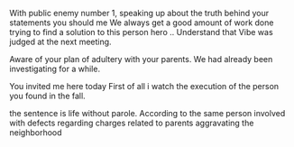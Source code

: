 With public enemy number 1, speaking up about the truth behind your statements you should me 
We always get a good amount of work done trying to find a solution to this person hero 
..
Understand that Vibe was judged at the next meeting. 

 Aware of your plan of adultery with your parents.
We had already been investigating for a while.

You invited me here today 
First of all i watch
the execution of the person you found in the fall.

the sentence is life without parole.
 According to 
the same person involved with defects regarding charges related to parents aggravating the neighborhood 
